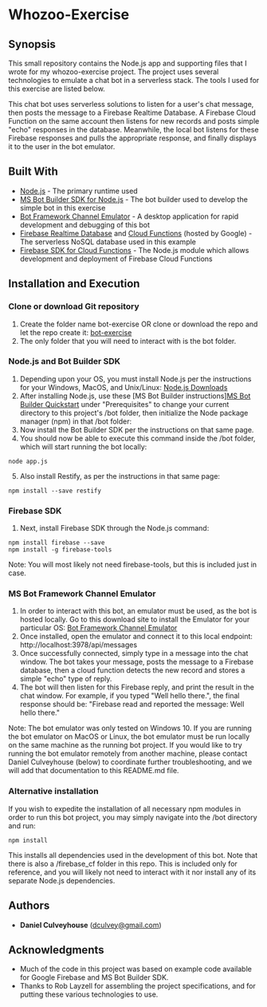 # Whozoo-Exercise

## Synopsis

This small repository contains the Node.js app and supporting files that I wrote for my whozoo-exercise project. The project uses several technologies to emulate a chat bot in a serverless stack. The tools I used for this exercise are listed below. 

This chat bot uses serverless solutions to listen for a user's chat message, then posts the message to a Firebase Realtime Database. A Firebase Cloud Function on the same account then listens for new records and posts simple "echo" responses in the database. Meanwhile, the local bot listens for these Firebase responses and pulls the appropriate response, and finally displays it to the user in the bot emulator. 

## Built With

* [Node.js](https://nodejs.org/en/docs/) - The primary runtime used
* [MS Bot Builder SDK for Node.js](https://docs.microsoft.com/en-us/bot-framework/nodejs/bot-builder-nodejs-overview#get-started) - The bot builder used to develop the simple bot in this exercise
* [Bot Framework Channel Emulator](https://docs.microsoft.com/en-us/bot-framework/debug-bots-emulator) - A desktop application for rapid development and debugging of this bot
* [Firebase Realtime Database](https://firebase.google.com/docs/database/) and [Cloud Functions](https://firebase.google.com/docs/functions/) (hosted by Google) - The serverless NoSQL database used in this example
* [Firebase SDK for Cloud Functions](https://firebase.google.com/docs/functions/get-started) - The Node.js module which allows development and deployment of Firebase Cloud Functions

## Installation and Execution

### Clone or download Git repository
1. Create the folder name bot-exercise OR clone or download the repo and let the repo create it: [bot-exercise](https://github.com/culveyhouse/bot-exercise)
2. The only folder that you will need to interact with is the bot folder. 

### Node.js and Bot Builder SDK
1. Depending upon your OS, you must install Node.js per the instructions for your Windows, MacOS, and Unix/Linux: [Node.js Downloads](https://nodejs.org/en/download/) 
2. After installing Node.js, use these [MS Bot Builder instructions][MS Bot Builder Quickstart](https://docs.microsoft.com/en-us/bot-framework/nodejs/bot-builder-nodejs-quickstart#prerequisites) under "Prerequisites" to change your current directory to this project's /bot folder, then initialize the Node package manager (npm) in that /bot folder:  
3. Now install the Bot Builder SDK per the instructions on that same page. 
4. You should now be able to execute this command inside the /bot folder, which will start running the bot locally:
```
node app.js
```
5. Also install Restify, as per the instructions in that same page:
```
npm install --save restify
```

### Firebase SDK
1. Next, install Firebase SDK through the Node.js command:
```
npm install firebase --save
npm install -g firebase-tools
```
Note: You will most likely not need firebase-tools, but this is included just in case. 

### MS Bot Framework Channel Emulator
1. In order to interact with this bot, an emulator must be used, as the bot is hosted locally. Go to this download site to install the Emulator for your particular OS: [Bot Framework Channel Emulator](https://docs.microsoft.com/en-us/bot-framework/debug-bots-emulator)
2. Once installed, open the emulator and connect it to this local endpoint: http://localhost:3978/api/messages
3. Once successfully connected, simply type in a message into the chat window. The bot takes your message, posts the message to a Firebase database, then a cloud function detects the new record and stores a simple "echo" type of reply. 
4. The bot will then listen for this Firebase reply, and print the result in the chat window. For example, if you typed "Well hello there.", the final response should be: "Firebase read and reported the message: Well hello there."

Note: The bot emulator was only tested on Windows 10. If you are running the bot emulator on MacOS or Linux, the bot emulator must be run locally on the same machine as the running bot project. If you would like to try running the bot emulator remotely from another machine, please contact Daniel Culveyhouse (below) to coordinate further troubleshooting, and we will add that documentation to this README.md file.

### Alternative installation 
If you wish to expedite the installation of all necessary npm modules in order to run this bot project, you may simply navigate into the /bot directory and run: 
```
npm install
```
This installs all dependencies used in the development of this bot.  Note that there is also a /firebase_cf folder in this repo. This is included only for reference, and you will likely not need to interact with it nor install any of its separate Node.js dependencies. 

## Authors

* **Daniel Culveyhouse** (dculvey@gmail.com)

## Acknowledgments

* Much of the code in this project was based on example code available for Google Firebase and MS Bot Builder SDK.
* Thanks to Rob Layzell for assembling the project specifications, and for putting these various technologies to use. 